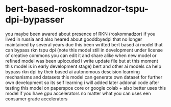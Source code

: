 # bert-based-roskomnadzor-tspu-dpi-bypasser

you maybe been awared about presence of RKN (roskomnadzor) if you lived in russia and also heared about gooddbyedpi that no longer maintained by several years due this been writted bert based ai model that can bypass rkn tspu dpi (note this model still in development under license of creative commons you can edit it and share alike when new model or refined model was been uplocuded i write update file but at this moment this model is in early development stage) bert and other ai models ca help bypass rkn dpi by their based ai autonomous descision learning mechanisms and datasets this model can generate own dataset for further own development so its self learning i will added later addonal code after testing this model on paperspce core or google colab + also better uses this model if you have gpu accelerators no matter what you can uses een consumer grade accelerators 
